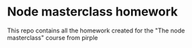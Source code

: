 # Node masterclass homework
This repo contains all the homework created for the "The node masterclass" course from pirple
